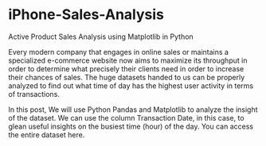# iPhone-Sales-Analysis

Active Product Sales Analysis using Matplotlib in Python

Every modern company that engages in online sales or maintains a specialized e-commerce website now aims to maximize its throughput in order to determine what precisely their clients need in order to increase their chances of sales. The huge datasets handed to us can be properly analyzed to find out what time of day has the highest user activity in terms of transactions.

In this post, We will use Python Pandas and Matplotlib to analyze the insight of the dataset. We can use the column Transaction Date, in this case, to glean useful insights on the busiest time (hour) of the day. You can access the entire dataset here.
